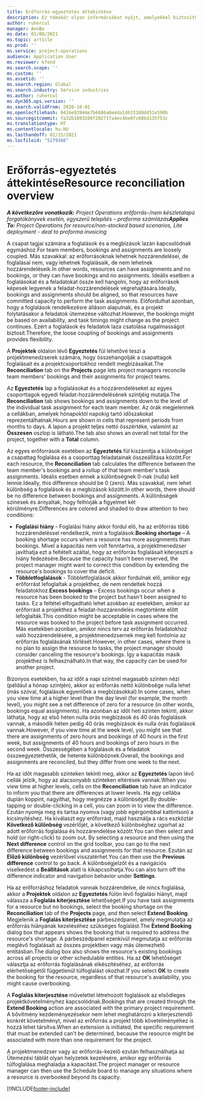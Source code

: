 ```yaml
---
title: Erőforrás-egyeztetés áttekintése
description: Ez témakör olyan információkat nyújt, amelyekkel biztosítható az erőforrásfoglalások és a projektek hozzárendeléseinek igazítása.
author: ruhercul
manager: AnnBe
ms.date: 01/08/2021
ms.topic: article
ms.prod: ''
ms.service: project-operations
audience: Application User
ms.reviewer: kfend
ms.search.scope: ''
ms.custom: ''
ms.assetid: ''
ms.search.region: Global
ms.search.industry: Service industries
ms.author: ruhercul
ms.dyn365.ops.version: ''
ms.search.validFrom: 2020-10-01
ms.openlocfilehash: 0416e93944e7b6686a0e4da1d633188dd51e590b
ms.sourcegitcommit: fa32b1893286f20271fa4ec4be8fc68bd135f53c
ms.translationtype: HT
ms.contentlocale: hu-HU
ms.lasthandoff: 02/15/2021
ms.locfileid: "5279366"
---
```

# <a name="resource-reconciliation-overview"></a><span data-ttu-id="e7db4-103">Erőforrás-egyeztetés áttekintése</span><span class="sxs-lookup"><span data-stu-id="e7db4-103">Resource reconciliation overview</span></span>

<span data-ttu-id="e7db4-104">_**A következőre vonatkozik:** Project Operations erőforrás-/nem készletalapú forgatókönyvek esetén, egyszerű telepítés – proforma számlázás_</span><span class="sxs-lookup"><span data-stu-id="e7db4-104">_**Applies To:** Project Operations for resource/non-stocked based scenarios, Lite deployment - deal to proforma invoicing_</span></span>

<span data-ttu-id="e7db4-105">A csapat tagjai számára a foglalások és a megbízások lazán kapcsolódnak egymáshoz.</span><span class="sxs-lookup"><span data-stu-id="e7db4-105">For team members, bookings and assignments are loosely coupled.</span></span> <span data-ttu-id="e7db4-106">Más szavakkal: az erőforrásoknak lehetnek hozzárendelései, de foglalásai nem, vagy lehetnek foglalásaik, de nem lehetnek hozzárendeléseik.</span><span class="sxs-lookup"><span data-stu-id="e7db4-106">In other words, resources can have assignments and no bookings, or they can have bookings and no assignments.</span></span> <span data-ttu-id="e7db4-107">Ideális esetben a foglalásokat és a feladatokat össze kell hangolni, hogy az erőforrások képesek legyenek a feladat-hozzárendelések végrehajtására.</span><span class="sxs-lookup"><span data-stu-id="e7db4-107">Ideally, bookings and assignments should be aligned, so that resources have committed capacity to perform the task assignments.</span></span> <span data-ttu-id="e7db4-108">Előfordulhat azonban, hogy a foglalások rendelkezésre álláson alapulnak, és a projekt folytatásakor a feladatok ütemezése változhat.</span><span class="sxs-lookup"><span data-stu-id="e7db4-108">However, the bookings might be based on availability, and task timings might change as the project continues.</span></span> <span data-ttu-id="e7db4-109">Ezért a foglalások és feladatok laza csatolása rugalmasságot biztosít.</span><span class="sxs-lookup"><span data-stu-id="e7db4-109">Therefore, the loose coupling of bookings and assignments provides flexibility.</span></span>

<span data-ttu-id="e7db4-110">A **Projektek** oldalon lévő **Egyeztetés** fül lehetővé teszi a projektmenedzserek számára, hogy összehangolják a csapattagok foglalásait és a projektcsoportokhoz rendelt megbízásaikat.</span><span class="sxs-lookup"><span data-stu-id="e7db4-110">The **Reconciliation** tab on the **Projects** page lets project managers reconcile team members' bookings and their assignments for project teams.</span></span>

<span data-ttu-id="e7db4-111">Az **Egyeztetés** lap a foglalásokat és a hozzárendeléseket az egyes csoporttagok egyedi feladat-hozzárendelésének szintjéig mutatja.</span><span class="sxs-lookup"><span data-stu-id="e7db4-111">The **Reconciliation** tab shows bookings and assignments down to the level of the individual task assignment for each team member.</span></span> <span data-ttu-id="e7db4-112">Az órák megjelennek a cellákban, amelyek hónapoktól napokig tartó időszakokat reprezentálhatnak.</span><span class="sxs-lookup"><span data-stu-id="e7db4-112">Hours are shown in cells that represent periods from months to days.</span></span> <span data-ttu-id="e7db4-113">A lapon a projekt teljes nettó összértéke, valamint az **Összesen** oszlop is látható.</span><span class="sxs-lookup"><span data-stu-id="e7db4-113">The tab also shows an overall net total for the project, together with a **Total** column.</span></span>

<span data-ttu-id="e7db4-114">Az egyes erőforrások esetében az **Egyeztetés** fül kiszámítja a különbséget a csapattag foglalása és a csoporttag feladatainak összeállítása között.</span><span class="sxs-lookup"><span data-stu-id="e7db4-114">For each resource, the **Reconciliation** tab calculates the difference between the team member's bookings and a rollup of that team member's task assignments.</span></span> <span data-ttu-id="e7db4-115">Ideális esetben ennek a különbségnek 0-nak (nulla) kell lennie.</span><span class="sxs-lookup"><span data-stu-id="e7db4-115">Ideally, this difference should be 0 (zero).</span></span> <span data-ttu-id="e7db4-116">Más szavakkal, nem lehet különbség a foglalások és a megbízások között.</span><span class="sxs-lookup"><span data-stu-id="e7db4-116">In other words, there should be no difference between bookings and assignments.</span></span> <span data-ttu-id="e7db4-117">A különbségek színesek és árnyaltak, hogy felhívják a figyelmet két körülményre:</span><span class="sxs-lookup"><span data-stu-id="e7db4-117">Differences are colored and shaded to draw attention to two conditions:</span></span>

- <span data-ttu-id="e7db4-118">**Foglalási hiány** - Foglalási hiány akkor fordul elő, ha az erőforrás több hozzárendeléssel rendelkezik, mint a foglalások.</span><span class="sxs-lookup"><span data-stu-id="e7db4-118">**Booking shortage** – A booking shortage occurs when a resource has more assignments than bookings.</span></span> <span data-ttu-id="e7db4-119">Mivel a kapacitás nem volt fenntartva, a projektmenedzser javíthatja ezt a feltételt azáltal, hogy az erőforrás foglalásait kiterjeszti a hiány fedezésére.</span><span class="sxs-lookup"><span data-stu-id="e7db4-119">Because the capacity hasn't been reserved, the project manager might want to correct this condition by extending the resource's bookings to cover the deficit.</span></span>
- <span data-ttu-id="e7db4-120">**Többletfoglalások** - Többletfoglalások akkor fordulnak elő, amikor egy erőforrást lefoglaltak a projekthez, de nem rendeltek hozzá feladatokhoz.</span><span class="sxs-lookup"><span data-stu-id="e7db4-120">**Excess bookings** – Excess bookings occur when a resource has been booked to the project but hasn't been assigned to tasks.</span></span> <span data-ttu-id="e7db4-121">Ez a feltétel elfogadható lehet azokban az esetekben, amikor az erőforrást a projekthez a feladat-hozzárendelés megtörténte előtt lefoglalták.</span><span class="sxs-lookup"><span data-stu-id="e7db4-121">This condition might be acceptable in cases where the resource was booked to the project before task assignment occurred.</span></span> <span data-ttu-id="e7db4-122">Más esetekben azonban, amikor nincs terv az erőforrás feladatokhoz való hozzárendelésére, a projektmenedzsernek meg kell fontolnia az erőforrás foglalásának törlését.</span><span class="sxs-lookup"><span data-stu-id="e7db4-122">However, in other cases, where there is no plan to assign the resource to tasks, the project manager should consider canceling the resource's bookings.</span></span> <span data-ttu-id="e7db4-123">Így a kapacitás másik projekthez is felhasználható.</span><span class="sxs-lookup"><span data-stu-id="e7db4-123">In that way, the capacity can be used for another project.</span></span>

<span data-ttu-id="e7db4-124">Bizonyos esetekben, ha az időt a napi szintnél magasabb szinten nézi (például a hónap szintjén), akkor az erőforrás nettó különbsége nulla lehet (más szóval, foglalások egyenlőek a megbízásokkal).</span><span class="sxs-lookup"><span data-stu-id="e7db4-124">In some cases, when you view time at a higher level than the day level (for example, the month level), you might see a net difference of zero for a resource (in other words, bookings equal assignments).</span></span> <span data-ttu-id="e7db4-125">Ha azonban az időt heti szinten tekinti, akkor láthatja, hogy az első héten nulla órás megbízások és 40 órás foglalások vannak, a második héten pedig 40 órás megbízások és nulla órás foglalások vannak.</span><span class="sxs-lookup"><span data-stu-id="e7db4-125">However, if you view time at the week level, you might see that there are assignments of zero hours and bookings of 40 hours in the first week, but assignments of 40 hours and bookings of zero hours in the second week.</span></span> <span data-ttu-id="e7db4-126">Összességében a foglalások és a feladatok összeegyeztethetők, de hetente különböznek.</span><span class="sxs-lookup"><span data-stu-id="e7db4-126">Overall, the bookings and assignments are reconciled, but they differ from one week to the next.</span></span>

<span data-ttu-id="e7db4-127">Ha az időt magasabb szinteken tekinti meg, akkor az **Egyeztetés** lapon lévő cellák jelzik, hogy az alacsonyabb szinteken eltérések vannak.</span><span class="sxs-lookup"><span data-stu-id="e7db4-127">When you view time at higher levels, cells on the **Reconciliation** tab have an indicator to inform you that there are differences at lower levels.</span></span> <span data-ttu-id="e7db4-128">Ha egy cellába duplán koppint, nagyíthat, hogy megnézze a különbséget.</span><span class="sxs-lookup"><span data-stu-id="e7db4-128">By double-tapping or double-clicking in a cell, you can zoom in to view the difference.</span></span> <span data-ttu-id="e7db4-129">Ezután nyomja meg és tartsa nyomva (vagy jobb egérgombbal kattintson) a kicsinyítéshez. Ha kiválaszt egy erőforrást, majd használja a rács eszköztár **Következő különbség** vezérlőjét, a következő különbséghez ugorhat az adott erőforrás foglalása és hozzárendelése között.</span><span class="sxs-lookup"><span data-stu-id="e7db4-129">You can then select and hold (or right-click) to zoom out. By selecting a resource and then using the **Next difference** control on the grid toolbar, you can go to the next difference between bookings and assignments for that resource.</span></span> <span data-ttu-id="e7db4-130">Ezután az **Előző különbség** vezérlővel visszatérhet.</span><span class="sxs-lookup"><span data-stu-id="e7db4-130">You can then use the **Previous difference** control to go back.</span></span> <span data-ttu-id="e7db4-131">A különbségjelzőt és a navigációs viselkedést a **Beállítások** alatt is kikapcsolhatja.</span><span class="sxs-lookup"><span data-stu-id="e7db4-131">You can also turn off the difference indicator and navigation behavior under **Settings**.</span></span>

<span data-ttu-id="e7db4-132">Ha az erőforráshoz feladatok vannak hozzárendelve, de nincs foglalása, akkor a **Projektek** oldalon az **Egyeztetés** fülön lévő foglalási hiányt, majd válassza a **Foglalás kiterjesztése** lehetőséget.</span><span class="sxs-lookup"><span data-stu-id="e7db4-132">If you have task assignments for a resource but no bookings, select the booking shortage on the **Reconciliation** tab of the **Projects** page, and then select **Extend Booking**.</span></span> <span data-ttu-id="e7db4-133">Megjelenik a **Foglalás kiterjesztése** párbeszédpanel, amely megmutatja az erőforrás hiányának kezeléséhez szükséges foglalást.</span><span class="sxs-lookup"><span data-stu-id="e7db4-133">The **Extend Booking** dialog box that appears shows the booking that is required to address the resource's shortage.</span></span> <span data-ttu-id="e7db4-134">A párbeszédpanel ezenkívül megmutatja az erőforrás meglévő foglalásait az összes projektben vagy más ütemezhető entitásban.</span><span class="sxs-lookup"><span data-stu-id="e7db4-134">The dialog box also shows the resource's existing bookings across all projects or other schedulable entities.</span></span> <span data-ttu-id="e7db4-135">Ha az **OK** lehetőséget választja az erőforrás foglalásának elkészítéséhez, az erőforrás elérhetőségétől függetlenül túlfoglalást okozhat.</span><span class="sxs-lookup"><span data-stu-id="e7db4-135">If you select **OK** to create the booking for the resource, regardless of that resource's availability, you might cause overbooking.</span></span>

<span data-ttu-id="e7db4-136">A **Foglalás kiterjesztése** művelettel létrehozott foglalások az elsődleges projektkövetelményhez kapcsolódnak.</span><span class="sxs-lookup"><span data-stu-id="e7db4-136">Bookings that are created through the **Extend Booking** action are associated with the primary project requirement.</span></span> <span data-ttu-id="e7db4-137">A bővítmény kezdeményezésekor nem lehet meghatározni a kiterjesztendő konkrét követelményt, mivel az erőforrás a projekt több követelményéhez is hozzá lehet társítva.</span><span class="sxs-lookup"><span data-stu-id="e7db4-137">When an extension is initiated, the specific requirement that must be extended can't be determined, because the resource might be associated with more than one requirement for the project.</span></span>

<span data-ttu-id="e7db4-138">A projektmenedzser vagy az erőforrás-kezelő ezután felhasználhatja az Ütemezési táblát olyan helyzetek kezelésére, amikor egy erőforrás túlfoglalása meghaladja a kapacitást.</span><span class="sxs-lookup"><span data-stu-id="e7db4-138">The project manager or resource manager can then use the Schedule board to manage any situations where a resource is overbooked beyond its capacity.</span></span>


[!INCLUDE[footer-include](../includes/footer-banner.md)]
